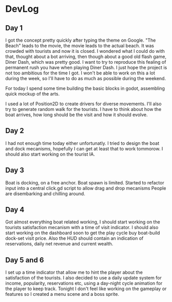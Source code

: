 # DevLog

## Day 1

I got the concept pretty quickly after typing the theme on Google.
"The Beach" leads to the movie, the movie leads to the actual beach.
It was crowded with tourists and now it is closed.
I wondered what I could do with that, thought about a bot arriving,
then though about a good old flash game, Diner Dash, which was pretty good.
I want to try to reproduce this fealing of permanent rush you have when playing Diner Dash.
I just hope the project is not too ambitious for the time I got.
I won't be able to work on this a lot during the week, so I'll have to do as
much as possible during the weekend.

For today I spend some time building the basic blocks in godot, assembling quick mockup of the arts.

I used a lot of Position2D to create drivers for diverse movements.
I'll also try to generate random walk for the tourists.
I have to think about how the boat arrives, how long should be the visit and how it should evolve.

## Day 2

I had not enough time today either unfortunatly.
I tried to design the boat and dock mecanisms, hopefully I can get at least that to work tommorow.
I should also start working on the tourist IA.

## Day 3

Boat is docking, on a free anchor. Boat spawn is limited.
Started to refactor input into a central click.gd script to allow drag and drop mecanisms
People are disembarking and chilling around.

## Day 4

Got almost everything boat related working, I should start working on the tourists satisfaction mecanism
with a time of visit indicator. I should also start working on the dashboard soon to get the play cycle buy boat-build dock-set visit price.
Also the HUD should contain an indication of reservations, daily net revenue and current wealth.

## Day 5 and 6
I set up a time indicator that allow me to hint the player about the satisfaction of the tourists.
I also decided to use a daily update system for income, popularity, reservations etc, using a day-night cycle animation for the player to keep track.
Tonight I don't feel like working on the gameplay or features so I created a menu scene and a boss sprite.
